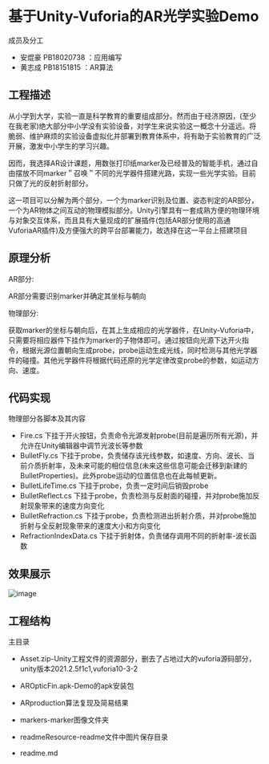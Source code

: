 基于Unity-Vuforia的AR光学实验Demo
=====================================
成员及分工
* 安焜豪 PB18020738 ：应用编写
* 黄志成 PB18151815 ：AR算法 

工程描述
-----------
从小学到大学，实验一直是科学教育的重要组成部分。然而由于经济原因，(至少在我老家)绝大部分中小学没有实验设备，对学生来说实验这一概念十分遥远。将脆弱、维护麻烦的实验设备虚拟化并部署到教育体系中，将有助于实验教育的广泛开展，激发中小学生的学习兴趣。

因而，我选择AR设计课题，用数张打印纸marker及已经普及的智能手机，通过自由摆放不同marker＂召唤＂不同的光学器件搭建光路，实现一些光学实验。目前只做了光的反射折射部分。

这一项目可以分解为两个部分，一个为marker识别及位置、姿态判定的AR部分，一个为AR物体之间互动的物理模拟部分。Unity引擎具有一套成熟方便的物理环境与对象交互体系，而且具有大量现成的扩展插件(包括AR部分使用的高通VuforiaAR插件)及方便强大的跨平台部署能力，故选择在这一平台上搭建项目

原理分析
----------------
AR部分:

AR部分需要识别marker并确定其坐标与朝向

物理部分:

获取marker的坐标与朝向后，在其上生成相应的光学器件，在Unity-Vuforia中，只需要将相应器件下挂作为marker的子物体即可。通过按钮向光源下达开火指令，根据光源位置朝向生成probe，probe运动生成光线，同时检测与其他光学器件的碰撞。其他光学器件将根据代码还原的光学定律改变probe的参数，如运动方向、速度。

代码实现
------------------
物理部分各脚本及其内容
* Fire.cs 下挂于开火按钮，负责命令光源发射probe(目前是遍历所有光源)，并允许在Unity编辑器中调节光波长等参数
* BulletFly.cs 下挂于probe，负责储存该光线参数，如速度、方向、波长、当前介质折射率，及未来可能的相位信息(未来这些信息可能会迁移到新建的BulletProperties)。此外probe运动的位置信息也在此每帧更新。
* BulletLifeTime.cs 下挂于probe，负责一定时间后销毁probe
* BulletReflect.cs 下挂于probe，负责检测与反射面的碰撞，并对probe施加反射现象带来的速度方向变化
* BulletRefraction.cs 下挂于probe，负责检测进出折射介质，并对probe施加折射与全反射现象带来的速度大小和方向变化
* RefractionIndexData.cs 下挂于折射体，负责储存调用不同的折射率-波长函数

效果展示
------------------
![image](https://github.com/USTC-Computer-Vision-2021/project-physicschicken/blob/main/readmeResources/result.gif)

工程结构
------------------
主目录
* Asset.zip-Unity工程文件的资源部分，删去了占地过大的vuforia源码部分，unity版本2021.2.5f1c1,vuforia10-3-2

* AROpticFin.apk-Demo的apk安装包

* ARproduction算法复现及简易结果

* markers-marker图像文件夹

* readmeResource-readme文件中图片保存目录

* readme.md
